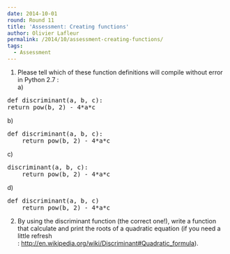 ```yaml
---
date: 2014-10-01
round: Round 11
title: 'Assessment: Creating functions'
author: Olivier Lafleur
permalink: /2014/10/assessment-creating-functions/
tags:
  - Assessment
---
```

1. Please tell which of these function definitions will compile without error in Python 2.7 :  
a)

<pre>def discriminant(a, b, c):
return pow(b, 2) - 4*a*c</pre>

b)

<pre>def discriminant(a, b, c):
    return pow(b, 2) - 4*a*c</pre>

c)

<pre>discriminant(a, b, c):
    return pow(b, 2) - 4*a*c</pre>

d)

<pre>def discriminant(a, b, c)
    return pow(b, 2) - 4*a*c</pre>

2. By using the discriminant function (the correct one!), write a function that calculate and print the roots of a quadratic equation (if you need a little refresh : <http://en.wikipedia.org/wiki/Discriminant#Quadratic_formula>).
